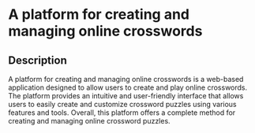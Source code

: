 # A platform for creating and managing online crosswords

## Description

A platform for creating and managing online crosswords is a web-based application designed to allow users to create and play online crosswords. The platform provides an intuitive and user-friendly interface that allows users to easily create and customize crossword puzzles using various features and tools. Overall, this platform offers a complete method for creating and managing online crossword puzzles.

